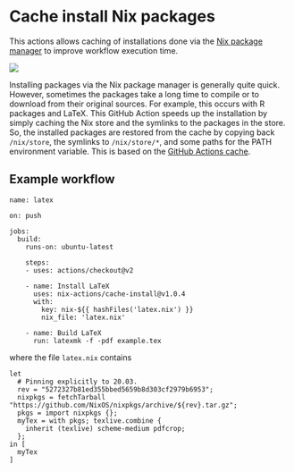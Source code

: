 # Cache install Nix packages

This actions allows caching of installations done via the [Nix package manager](https://nixos.org) to improve workflow execution time. 

[![][tests-img]][tests-url]

Installing packages via the Nix package manager is generally quite quick.
However, sometimes the packages take a long time to compile or to download from their original sources.
For example, this occurs with R packages and LaTeX.
This GitHub Action speeds up the installation by simply caching the Nix store and the symlinks to the packages in the store.
So, the installed packages are restored from the cache by copying back `/nix/store`, the symlinks to `/nix/store/*`, and some paths for the PATH environment variable.
This is based on the [GitHub Actions cache](https://github.com/actions/cache/).

## Example workflow

```
name: latex

on: push

jobs:
  build:
    runs-on: ubuntu-latest

    steps:
    - uses: actions/checkout@v2

    - name: Install LaTeX
      uses: nix-actions/cache-install@v1.0.4
      with:
        key: nix-${{ hashFiles('latex.nix') }}
        nix_file: 'latex.nix'

    - name: Build LaTeX
      run: latexmk -f -pdf example.tex
```

where the file `latex.nix` contains

```
let
  # Pinning explicitly to 20.03.
  rev = "5272327b81ed355bbed5659b8d303cf2979b6953";
  nixpkgs = fetchTarball "https://github.com/NixOS/nixpkgs/archive/${rev}.tar.gz";
  pkgs = import nixpkgs {};
  myTex = with pkgs; texlive.combine {
    inherit (texlive) scheme-medium pdfcrop;
  };
in [
  myTex
]
```

[tests-img]: https://github.com/nix-actions/cache-install/workflows/test/badge.svg
[tests-url]: https://github.com/nix-actions/cache-install/actions
